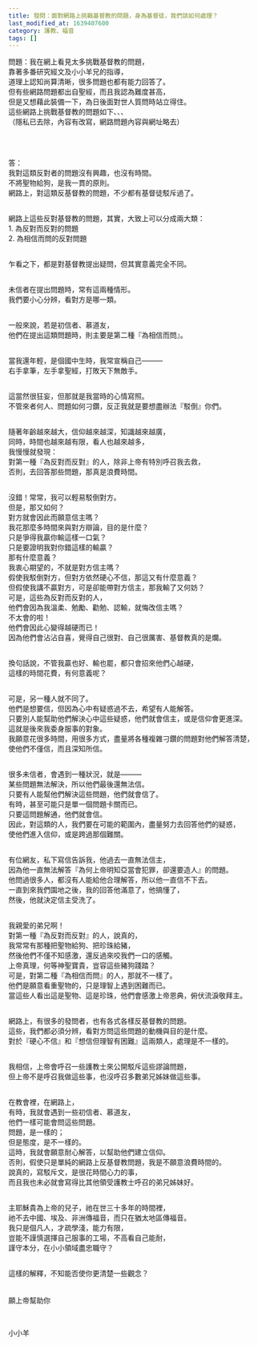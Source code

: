 ```yaml
---
title: 發問：面對網路上挑戰基督教的問題，身為基督徒，我們該如何處理？
last_modified_at: 1639407600
category: 護教、福音
tags: []
---
```


<p>問題：我在網上看見太多挑戰基督教的問題，<br>
靠著多番研究經文及小小羊兄的指導，<br>
道理上認知尚算清晰，很多問題也都有能力回答了。<br>
但有些網路問題都出自聖經，而且我認為難度甚高，<br>
但是又想藉此裝備一下，為日後面對世人質問時站立得住。<br>
這些網路上挑戰基督教的問題如下、、、<br>
（隱私已去除，內容有改寫，網路問題內容與網址略去）</p>

<p>&nbsp;</p>

<p><br>
答：<br>
我對這類反對者的問題沒有興趣，也沒有時間。<br>
不將聖物給狗，是我一貫的原則。<br>
網路上，對這類反基督教的問題，不少都有基督徒駁斥過了。<br>
&nbsp;</p>

<p>網路上這些反對基督教的問題，其實，大致上可以分成兩大類：<br>
1. 為反對而反對的問題<br>
2. 為相信而問的反對問題</p>

<p><br>
乍看之下，都是對基督教提出疑問，但其實意義完全不同。</p>

<p><br>
未信者在提出問題時，常有這兩種情形。<br>
我們要小心分辨，看對方是哪一類。</p>

<p><br>
一般來說，若是初信者、慕道友，<br>
他們在提出這類問題時，則主要是第二種『為相信而問』。</p>

<p><br>
當我還年輕，是個國中生時，我常宣稱自己———<br>
右手拿筆，左手拿聖經，打敗天下無敵手。</p>

<p><br>
這當然很狂妄，但那就是我當時的心情寫照。<br>
不管來者何人、問題如何刁鑽，反正我就是要想盡辦法『駁倒』你們。</p>

<p><br>
隨著年齡越來越大，信仰越來越深，知識越來越廣，<br>
同時，時間也越來越有限，看人也越來越多，<br>
我慢慢就發現：<br>
對第一種『為反對而反對』的人，除非上帝有特別呼召我去救，<br>
否則，去回答那些問題，那真是浪費時間。</p>

<p><br>
沒錯！常常，我可以輕易駁倒對方。<br>
但是，那又如何？<br>
對方就會因此而願意信主嗎？<br>
我花那麼多時間來與對方辯論，目的是什麼？<br>
只是爭得我贏你輸這樣一口氣？<br>
只是要證明我對你錯這樣的輸贏？<br>
那有什麼意義？<br>
我衷心期望的，不就是對方信主嗎？<br>
假使我駁倒對方，但對方依然硬心不信，那這又有什麼意義？<br>
但假使我講不贏對方，可是卻能帶對方信主，那我輸了又何妨？<br>
可是，這些為反對而反對的人，<br>
他們會因為我溫柔、勉勵、勸勉、認輸，就悔改信主嗎？<br>
不太會的啦！<br>
他們會因此心變得越硬而已！<br>
因為他們會沾沾自喜，覺得自己很對、自己很厲害、基督教真的是爛。</p>

<p><br>
換句話說，不管我贏也好、輸也罷，都只會招來他們心越硬，<br>
這樣的時間花費，有何意義呢？</p>

<p><br>
可是，另一種人就不同了。<br>
他們是想要信，但因為心中有疑惑過不去，希望有人能解答。<br>
只要別人能幫助他們解決心中這些疑惑，他們就會信主，或是信仰會更進深。<br>
這就是後來我委身服事的對象。<br>
我願意花很多時間，用很多方式，盡量將各種複雜刁鑽的問題對他們解答清楚，<br>
使他們不僅信，而且深知所信。</p>

<p><br>
很多未信者，會遇到一種狀況，就是———<br>
某些問題無法解決，所以他們最後還無法信。<br>
只要有人能幫他們解決這些問題，他們就會信了。<br>
有時，甚至可能只是單一個問題卡關而已。<br>
只要這問題解通，他們就會信。<br>
因此，對這類的人，我們要在可能的範圍內，盡量努力去回答他們的疑惑，<br>
使他們進入信仰，或是跨過那個難關。</p>

<p><br>
有位網友，私下寫信告訴我，他過去一直無法信主，<br>
因為他一直無法解答『為何上帝明知亞當會犯罪，卻還要造人』的問題。<br>
他問過很多人，都沒有人能給他合理解答，所以他一直信不下去。<br>
一直到來我們園地之後，我的回答他滿意了，他搞懂了，<br>
然後，他就決定信主受洗了。</p>

<p><br>
我親愛的弟兄啊！<br>
對第一種『為反對而反對』的人，說真的，<br>
我常常有那種把聖物給狗、把珍珠給豬，<br>
然後他們不僅不知感激，還反過來咬我們一口的感觸。<br>
上帝真理，何等神聖寶貴，豈容這些豬狗踐踏？<br>
可是，對第二種『為相信而問』的人，那就不一樣了。<br>
他們是願意看重聖物的，只是理智上遇到困難而已。<br>
當這些人看出這是聖物、這是珍珠，他們會感激上帝恩典，俯伏流淚敬拜主。</p>

<p><br>
網路上，有很多的發問者，也有各式各樣反基督教的問題。<br>
這些，我們都必須分辨，看對方問這些問題的動機與目的是什麼。<br>
對於『硬心不信』和『想信但理智有困難』這兩類人，處理是不一樣的。</p>

<p><br>
我相信，上帝會呼召一些護教士來公開駁斥這些謬論問題，<br>
但上帝不是呼召我做這些事，也沒呼召多數弟兄姊妹做這些事。</p>

<p><br>
在教會裡，在網路上，<br>
有時，我就會遇到一些初信者、慕道友，<br>
他們一樣可能會問這些問題。<br>
問題，是一樣的；<br>
但是態度，是不一樣的。<br>
這時，我就會願意耐心解答，以幫助他們建立信仰。<br>
否則，假使只是單純的網路上反基督教問題，我是不願意浪費時間的。<br>
說真的，寫駁斥文，是很花時間心力的事，<br>
而且我也未必就會寫得比其他領受護教士呼召的弟兄姊妹好。</p>

<p><br>
主耶穌貴為上帝的兒子，祂在世三十多年的時間裡，<br>
祂不去中國、埃及、非洲傳福音，而只在猶太地區傳福音。<br>
我只是個凡人，才疏學淺，能力有限，<br>
豈能不謹慎選擇自己服事的工場，不高看自己能耐，<br>
謹守本分，在小小領域盡忠職守？</p>

<p><br>
這樣的解釋，不知能否使你更清楚一些觀念？<br>
&nbsp;<br>
&nbsp;<br>
願上帝幫助你</p>

<p>&nbsp;</p>

<p>小小羊</p>

<p>&nbsp;</p>

